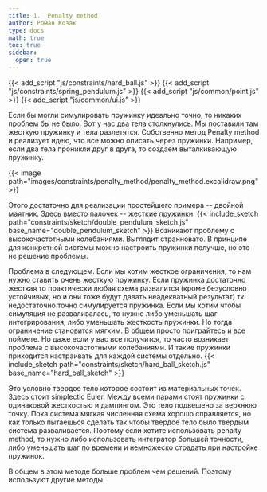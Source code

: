 ```yaml
---
title: 1.  Penalty method
author: Роман Козак
type: docs
math: true
toc: true
sidebar:
  open: true
---
```

{{< add_script "js/constraints/hard_ball.js" >}}
{{< add_script "js/constraints/spring_pendulum.js" >}}
{{< add_script "js/common/point.js" >}}
{{< add_script "js/common/ui.js" >}}


Если бы могли симулировать пружинку идеально точно, то никаких проблем бы не было. Вот у нас два тела столкнулись. Мы поставили там жесткую пружинку и тела разлетятся. Cобственно метод Penalty method и реализует идею, что все можно описать через пружинки. Например, если два тела проникли друг в друга, то создаем выталкивающую пружинку. 

{{< image path="images/constraints/penalty_method/penalty_method.excalidraw.png" >}}

Этого достаточно для реализации простейшего примера -- двойной маятник.
Здесь вместо палочек -- жесткие пружинки. 
{{< include_sketch path="constraints/sketch/double_pendulum_sketch.js" base_name="double_pendulum_sketch" >}}
Возникают проблему с высокочастотными колебаниями. Выглядит странновато. В принципе для конкретной системы можно настроить пружинки получше, но это не решение проблемы.


Проблема в следующем. Если мы хотим жесткое ограничения, то нам нужно ставить очень жесткую пружинку.
Если пружинка достаточно жесткая то практически любая схема развалится (кроме безусловно устойчивых, но и они тоже будут давать неадекватный результат) тк недостаточно точно симулируется пружинка.
Если мы хотим чтобы симуляция не разваливалась, то нужно либо уменьшать шаг интегрирования, либо уменьшать жесткость пружинки. Но тогда ограничение становится мягким.
В общем просто поиграйтесь и все поймете. 
Но даже если у вас все получится, то часто возникает проблема с высокочастотными колебаниями. И такие пружинки приходится настраивать для каждой системы отдельно.
{{< include_sketch path="constraints/sketch/hard_ball_sketch.js" base_name="hard_ball_sketch" >}}

Это условно твердое тело которое состоит из материальных точек. 
Здесь стоит simplectic Euler.
Между всеми парами стоят пружинки с одинаковой жесткостью и дампингом.
Это тело подвешено за верхнюю точку. Пока система мягкая численная схема хорошо справляется, но как только пытаешься сделать так чтобы твердое тело было твердым система разваливается. Поэтому если хотите использовать penalty method, то нужно либо использовать интегратор большей точности, либо уменьшать шаг по времени и немножеско страдать при настройке пружинок.

В общем в этом методе больше проблем чем решений. Поэтому используют другие методы.
